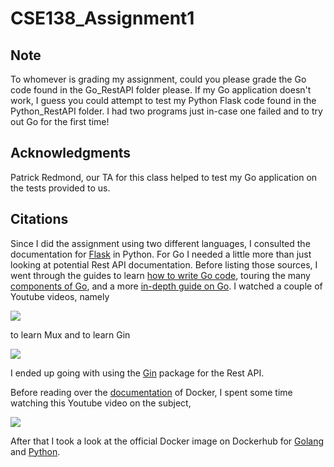 # CSE138_Assignment1

## Note
To whomever is grading my assignment, could you please grade the Go code found in the Go_RestAPI folder please. If my Go application doesn't work, I guess you could attempt to test my Python Flask code found in the Python_RestAPI folder. I had two programs just in-case one failed and to try out Go for the first time!

## Acknowledgments
Patrick Redmond, our TA for this class helped to test my Go application on
the tests provided to us.

## Citations
Since I did the assignment using two different languages, I consulted the documentation for [Flask](https://flask.palletsprojects.com/en/1.1.x/) in Python. For Go I needed a little more than just looking at potential Rest API documentation. Before listing those sources, I went through the guides to learn [how to write Go code](https://golang.org/doc/code), touring the many [components of Go](https://golang.org/doc/), and a more [in-depth guide on Go](https://golang.org/doc/effective_go). I watched a couple of Youtube videos, namely 

<a href="https://www.youtube.com/watch?v=SonwZ6MF5BE&ab_channel=TraversyMedia"><img src="https://external-content.duckduckgo.com/iu/?u=https%3A%2F%2Fi.ytimg.com%2Fvi%2FSonwZ6MF5BE%2Fmaxresdefault.jpg&f=1&nofb=1" style="max-width: 100%"></a>

to learn Mux and to learn Gin

<a href="https://www.youtube.com/watch?v=LOn1GUsjOF4&list=WL&index=12&t=254s&ab_channel=DavidAlsh"><img src="https://external-content.duckduckgo.com/iu/?u=https%3A%2F%2Fi.ytimg.com%2Fvi%2FLOn1GUsjOF4%2Fmaxresdefault.jpg&f=1&nofb=1" style="max-width: 100%"></a>

I ended up going with using the [Gin](https://github.com/gin-gonic/gin) package for the Rest API.

Before reading over the [documentation](https://docs.docker.com/get-started/) of Docker, I spent some time watching this Youtube video on the subject,

<a href="https://www.youtube.com/watch?v=fqMOX6JJhGo&list=WL&index=10&t=1746s&ab_channel=freeCodeCamp.org"><img src="https://external-content.duckduckgo.com/iu/?u=https%3A%2F%2Fi.ytimg.com%2Fvi%2FfqMOX6JJhGo%2Fmaxresdefault.jpg&f=1&nofb=1" style="max-width: 100%"></a>

After that I took a look at the official Docker image on Dockerhub for [Golang](https://hub.docker.com/_/golang/) and [Python](https://hub.docker.com/_/python).